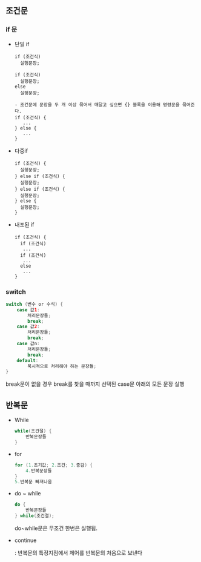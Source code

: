 ## 조건문

### if 문

- 단일 if

  ```
  if (조건식)
  	실행문장;
  ```

  ```
  if (조건식)
  	실행문장;
  else
  	실행문장;
  ```

  ```
  - 조건문에 문장을 두 개 이상 묶어서 매달고 싶으면 {} 블록을 이용해 명령문을 묶어준다.
  if (조건식) {
     ...
  } else {
     ...
  }
  ```

- 다중if

  ```
  if (조건식) {
  	실행문장;
  } else if (조건식) {
  	실행문장;
  } else if (조건식) {
  	실행문장;
  } else {
  	실행문장;
  }
  ```

- 내포된 if

  ```
  if (조건식) {
  	if (조건식)
  	 ...
  	if (조건식)
  	 ...
  	else
  	 ...
  }
  ```

### switch

```java
switch (변수 or 수식) {
    case 값1:
        처리문장들;
        break;
    case 값2:
        처리문장들;
        break;
    case 값n:
        처리문장들;
        break;
    default:
        묵시적으로 처리해야 하는 문장들;
}
```

break문이 없을 경우 break를 찾을 때까지 선택된 case문 아래의 모든 문장 실행



## 반복문

- While

  ```java
  while(조건절) {
      반복문장들
  }
  ```

- for

  ```java
  for (1.초기값; 2.조건; 3.증감) {
      4.반복문장들
  }
  5.반복문 빠져나옴
  ```

- do ~ while

  ```java
  do {
      반복문장들
  } while(조건절);
  ```

  do~while문은 무조건 한번은 실행됨.

- continue

  : 반복문의 특정지점에서 제어를 반복문의 처음으로 보낸다

  